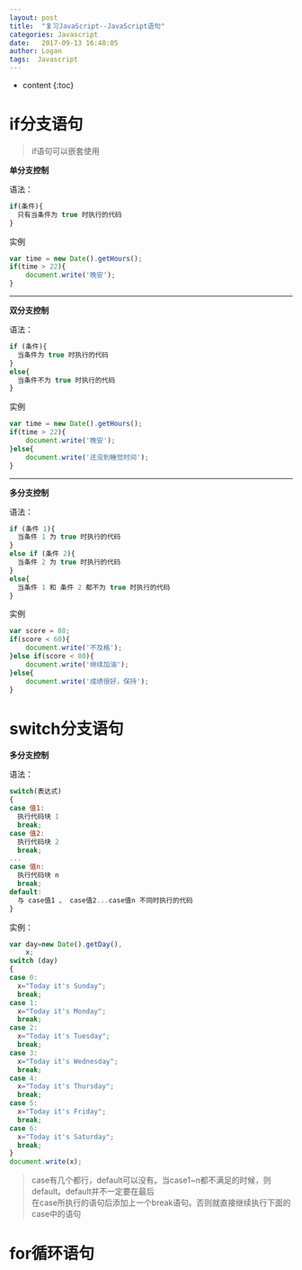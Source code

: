 ```yaml
---
layout: post
title:  "复习JavaScript--JavaScript语句"
categories: Javascript
date:   2017-09-13 16:48:05
author: Logan
tags:  Javascript
---
```


* content
{:toc}

# if分支语句

> if语句可以嵌套使用

**单分支控制**

语法：

```js
if(条件){
  只有当条件为 true 时执行的代码
}
```

实例

```js
var time = new Date().getHours();
if(time > 22){
	document.write('晚安');
}
```




***

**双分支控制**

语法：

```js
if (条件){
  当条件为 true 时执行的代码
}
else{
  当条件不为 true 时执行的代码
}
```

实例

```js
var time = new Date().getHours();
if(time > 22){
	document.write('晚安');
}else{
	document.write('还没到睡觉时间');
}
```

***

**多分支控制**

语法：

```js
if (条件 1){
  当条件 1 为 true 时执行的代码
}
else if (条件 2){
  当条件 2 为 true 时执行的代码
}
else{
  当条件 1 和 条件 2 都不为 true 时执行的代码
}
```

实例

```js
var score = 88;
if(score < 60){
	document.write('不及格');
}else if(score < 80){
	document.write('继续加油');
}else{
	document.write('成绩很好，保持');
}
```

# switch分支语句

**多分支控制**

语法：

```js
switch(表达式)
{
case 值1:
  执行代码块 1
  break;
case 值2:
  执行代码块 2
  break;
...
case 值n:
  执行代码块 n
  break;
default:
  与 case值1 、 case值2...case值n 不同时执行的代码
}
```

实例：

```js
var day=new Date().getDay(),
    x;
switch (day)
{
case 0:
  x="Today it's Sunday";
  break;
case 1:
  x="Today it's Monday";
  break;
case 2:
  x="Today it's Tuesday";
  break;
case 3:
  x="Today it's Wednesday";
  break;
case 4:
  x="Today it's Thursday";
  break;
case 5:
  x="Today it's Friday";
  break;
case 6:
  x="Today it's Saturday";
  break;
}
document.write(x);
```

> case有几个都行，default可以没有。当case1~n都不满足的时候，则default。default并不一定要在最后<br>在case所执行的语句后添加上一个break语句。否则就直接继续执行下面的case中的语句

# for循环语句